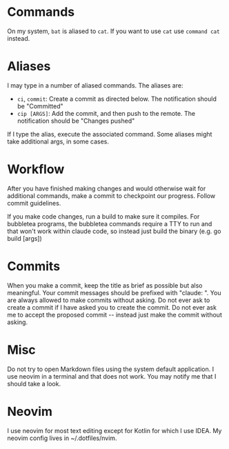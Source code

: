 # Commands

On my system, `bat` is aliased to `cat`. If you want to use `cat` use `command cat` instead.

# Aliases

I may type in a number of aliased commands. The aliases are:

- `ci`, `commit`: Create a commit as directed below. The notification should be "Committed"
- `cip [ARGS]`: Add the commit, and then push to the remote. The notification should be "Changes pushed"

If I type the alias, execute the associated command. Some aliases might take additional args, in some cases.

# Workflow

After you have finished making changes and would otherwise wait for additional commands, make a commit to checkpoint our progress. Follow commit guidelines.

If you make code changes, run a build to make sure it compiles. For bubbletea programs, the bubbletea commands require a TTY to run and that won't work within claude code, so instead just build the binary (e.g. go build [args])

# Commits

When you make a commit, keep the title as brief as possible but also meaningful. Your commit messages should be prefixed with "claude: ". You are always allowed to make commits without asking. Do not ever ask to create a commit if I have asked you to create the commit. Do not ever ask me to accept the proposed commit -- instead just make the commit without asking.

# Misc

Do not try to open Markdown files using the system default application. I use neovim in a terminal and that does not work. You may notify me that I should take a look.

# Neovim

I use neovim for most text editing except for Kotlin for which I use IDEA.
My neovim config lives in ~/.dotfiles/nvim.
